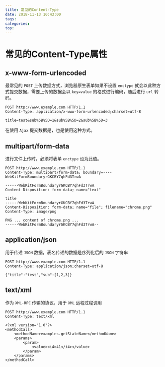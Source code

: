 ```yaml
---
title: 常见的Content-Type
date: 2018-11-13 10:43:00
tags: 
categories: 
top:
---
```


# 常见的Content-Type属性

## x-www-form-urlencoded

最常见的 `POST` 上传数据方式，浏览器原生表单如果不设置 `enctype` 就会以此种方式提交数据，需要上传的数据会以 `key=value` 的格式进行编码，随后进行 `url` 转码。

```http
POST http://www.example.com HTTP/1.1
Content-Type: application/x-www-form-urlencoded;charset=utf-8

title=test&sub%5B%5D=1&sub%5B%5D=2&sub%5B%5D=3
```

在使用 `Ajax` 提交数据是，也是使用这种方式。

## multipart/form-data

进行文件上传时，必须将表单 `enctype` 设为此值。

```http
POST http://www.example.com HTTP/1.1
Content-Type: multipart/form-data; boundary=----WebKitFormBoundaryrGKCBY7qhFd3TrwA

------WebKitFormBoundaryrGKCBY7qhFd3TrwA
Content-Disposition: form-data; name="text"

title
------WebKitFormBoundaryrGKCBY7qhFd3TrwA
Content-Disposition: form-data; name="file"; filename="chrome.png"
Content-Type: image/png

PNG ... content of chrome.png ...
------WebKitFormBoundaryrGKCBY7qhFd3TrwA--

```

## application/json

用于传递 `JSON` 数据，表名传递的数据是序列化后的 `JSON` 字符串

```http
POST http://www.example.com HTTP/1.1
Content-Type: application/json;charset=utf-8

{"title":"test","sub":[1,2,3]}
```

## text/xml

作为 `XML-RPC` 传输的协议，用于 `XML` 远程过程调用

```http
POST http://www.example.com HTTP/1.1
Content-Type: text/xml

<?xml version="1.0"?>
<methodCall>
    <methodName>examples.getStateName</methodName>
    <params>
        <param>
            <value><i4>41</i4></value>
        </param>
    </params>
</methodCall>
```

